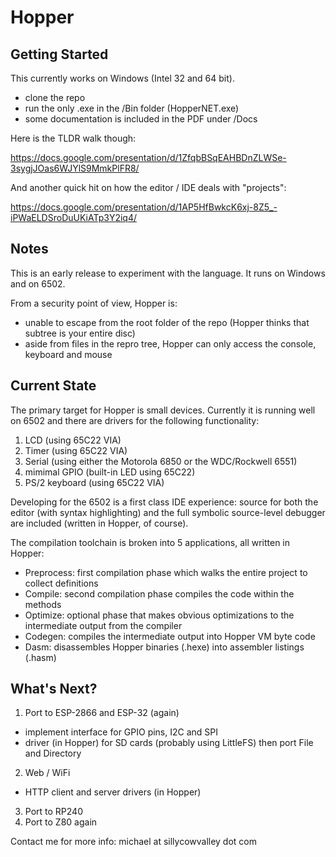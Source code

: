 # Hopper

## Getting Started

This currently works on Windows (Intel 32 and 64 bit).
- clone the repo
- run the only .exe in the /Bin folder (HopperNET.exe)
- some documentation is included in the PDF under /Docs

Here is the TLDR walk though:

https://docs.google.com/presentation/d/1ZfqbBSqEAHBDnZLWSe-3sygjJOas6WJYlS9MmkPlFR8/

And another quick hit on how the editor / IDE deals with "projects":

https://docs.google.com/presentation/d/1AP5HfBwkcK6xj-8Z5_-iPWaELDSroDuUKiATp3Y2iq4/

## Notes

This is an early release to experiment with the language. It runs on Windows and on 6502.

From a security point of view, Hopper is:
- unable to escape from the root folder of the repo (Hopper thinks that subtree is your entire disc)
- aside from files in the repro tree, Hopper can only access the console, keyboard and mouse

## Current State

The primary target for Hopper is small devices. Currently it is running well on 6502 and there
are drivers for the following functionality:

1. LCD (using 65C22 VIA)
2. Timer (using 65C22 VIA)
3. Serial (using either the Motorola 6850 or the WDC/Rockwell 6551)
4. mimimal GPIO (built-in LED using 65C22)
5. PS/2 keyboard (using 65C22 VIA)

Developing for the 6502 is a first class IDE experience: source for both the editor (with syntax highlighting)
and the full symbolic source-level debugger are included (written in Hopper, of course).

The compilation toolchain is broken into 5 applications, all written in Hopper:
- Preprocess: first compilation phase which walks the entire project to collect definitions
- Compile:    second compilation phase compiles the code within the methods
- Optimize:   optional phase that makes obvious optimizations to the intermediate output from the compiler
- Codegen:    compiles the intermediate output into Hopper VM byte code
- Dasm:       disassembles Hopper binaries (.hexe) into assembler listings (.hasm)

## What's Next?

1. Port to ESP-2866 and ESP-32 (again)
- implement interface for GPIO pins, I2C and SPI
- driver (in Hopper) for SD cards (probably using LittleFS) then port File and Directory
2. Web / WiFi
- HTTP client and server drivers (in Hopper)
3. Port to RP240
4. Port to Z80 again

Contact me for more info: michael at sillycowvalley dot com